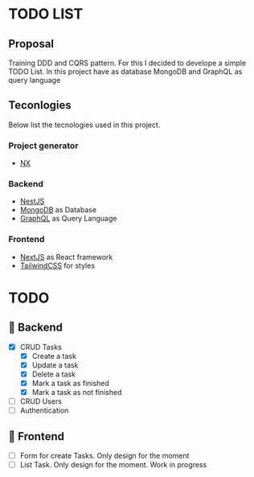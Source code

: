 # TODO LIST

## Proposal

Training DDD and CQRS pattern. For this I decided to develope a simple TODO List.
In this project have as database MongoDB and GraphQL as query language

## Teconlogies
Below list the tecnologies used in this project.

### Project generator
- [NX](https://nx.dev/)

### Backend
- [NestJS](https://nestjs.com/)
- [MongoDB](https://www.mongodb.com/es) as Database
- [GraphQL](https://graphql.org/) as Query Language

### Frontend
- [NextJS](https://nextjs.org/) as React framework
- [TailwindCSS](https://tailwindcss.com/) for styles

# TODO
## 🔧 Backend
- [x] CRUD Tasks
  - [x] Create a task
  - [x] Update a task
  - [x] Delete a task
  - [x] Mark a task as finished
  - [x] Mark a task as not finished
- [ ] CRUD Users
- [ ] Authentication
## 🎨 Frontend
- [ ] Form for create Tasks. Only design for the moment
- [ ] List Task. Only design for the moment. Work in progress